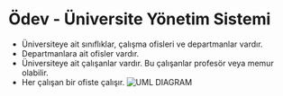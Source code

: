 # Ödev - Üniversite Yönetim Sistemi
* Üniversiteye ait sınıflıklar, çalışma ofisleri ve departmanlar vardır.
* Departmanlara ait ofisler vardır.
* Üniversiteye ait çalışanlar vardır. Bu çalışanlar profesör veya memur olabilir.
* Her çalışan bir ofiste çalışır.
 ![UML DIAGRAM](https://bit.ly/3len7b9)
